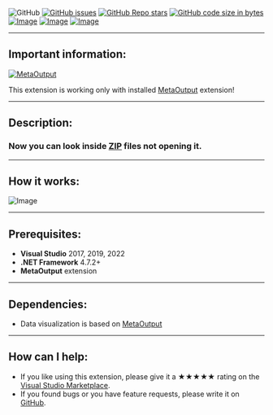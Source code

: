![GitHub](https://img.shields.io/github/license/viacheslav-lozinskyi/Preview-ZIP)
[![GitHub issues](https://img.shields.io/github/issues/viacheslav-lozinskyi/Preview-ZIP)](https://github.com/viacheslav-lozinskyi/Preview-ZIP/issues)
[![GitHub Repo stars](https://img.shields.io/github/stars/viacheslav-lozinskyi/Preview-ZIP)](https://github.com/viacheslav-lozinskyi/Preview-ZIP/stargazers)
[![GitHub code size in bytes](https://img.shields.io/github/languages/code-size/viacheslav-lozinskyi/Preview-ZIP)](https://github.com/viacheslav-lozinskyi/Preview-ZIP)
[![Image](https://img.shields.io/badge/VS-2022-blueviolet)](https://marketplace.visualstudio.com/items?itemName=ViacheslavLozinskyi.MetaOutput-2022)
[![Image](https://img.shields.io/badge/VS-2019-blueviolet)](https://marketplace.visualstudio.com/items?itemName=ViacheslavLozinskyi.MetaOutput-2019)
[![Image](https://img.shields.io/badge/VS-2017-blueviolet)](https://marketplace.visualstudio.com/items?itemName=ViacheslavLozinskyi.MetaOutput-2019)

---

## Important information:
[![MetaOutput](https://www.metaoutput.net/_functions/watch?utm_source=github.com&utm_medium=referral&utm_campaign=view-on-github&utm_content=Preview-ZIP&source=GITHUB&size=128x128&project=Preview-ZIP&url=https://github.com/viacheslav-lozinskyi/Preview-ZIP)](https://www.metaoutput.net/)

This extension is working only with installed [MetaOutput](https://www.metaoutput.net/) extension!

---

## Description:
### Now you can look inside [ZIP](https://en.wikipedia.org/wiki/Zip_(file_format)) files not opening it.

---

## How it works:
![Image](https://viacheslav-lozinskyi.github.io/Preview-ZIP/resource/video/Presentation1.gif)

---

## Prerequisites:
- **Visual Studio** 2017, 2019, 2022
- **.NET Framework** 4.7.2+
- **MetaOutput** extension

---

## Dependencies:
- Data visualization is based on [MetaOutput](https://www.metaoutput.net/)

---

## How can I help:
- If you like using this extension, please give it a ★★★★★ rating on the [Visual Studio Marketplace](https://marketplace.visualstudio.com/items?itemName=ViacheslavLozinskyi.Preview-ZIP&ssr=false#review-details).
- If you found bugs or you have feature requests, please write it on [GitHub](https://github.com/viacheslav-lozinskyi/Preview-ZIP).
